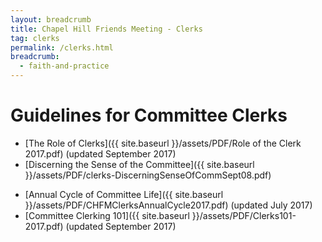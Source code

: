 ```yaml
---
layout: breadcrumb
title: Chapel Hill Friends Meeting - Clerks
tag: clerks
permalink: /clerks.html
breadcrumb:
  - faith-and-practice
---
```

# Guidelines for Committee Clerks

- [The Role of Clerks]({{ site.baseurl }}/assets/PDF/Role of the Clerk 2017.pdf) (updated September 2017)
- [Discerning the Sense of the Committee]({{ site.baseurl }}/assets/PDF/clerks-DiscerningSenseOfCommSept08.pdf)
<!-- - [Guidelines for Youth Liaisons](/pdf/Clerks-YouthLiaisonGuidelines.pdf)  -->
- [Annual Cycle of Committee Life]({{ site.baseurl }}/assets/PDF/CHFMClerksAnnualCycle2017.pdf) (updated July 2017)
- [Committee Clerking 101]({{ site.baseurl }}/assets/PDF/Clerks101-2017.pdf) (updated September 2017)
